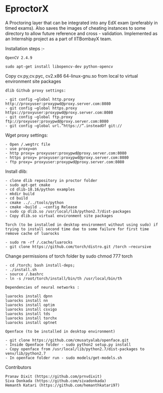 # EproctorX
A Proctoring layer that can be integrated into any EdX exam (preferably in timed exams). Also saves the images of cheating instances to some directory to allow future reference and cross - validation. Implemented as an Internship project as a part of IITBombayX team. 


Installation steps :-

    OpenCV 2.4.9

	sudo apt-get install libopencv-dev python-opencv

Copy cv.py,cv.pyc, cv2.x86 64-linux-gnu.so from local to virtual environment site packages

    dlib Github proxy settings:

	- git config –global http.proxy http://proxyuser:proxypwd@proxy.server.com:8080
	- git config –global https.proxy https://proxyuser:proxypwd@proxy.server.com:8080
	- git config –global ftp.proxy ftp://proxyuser:proxypwd@proxy.server.com:8080	
	- git config –global url.”https://”.insteadOf git://

Wget proxy settings:

	- Open /.wegtrc file
	- use proxy=on
	- http proxy= proxyuser:proxypwd@proxy.server.com:8080
	- https proxy= proxyuser:proxypwd@proxy.server.com:8080
	- ftp proxy= proxyuser:proxypwd@proxy.server.com:8080

Install dlib:

	- clone dlib repository in proctor folder
	- sudo apt-get cmake
	- cd dlib-18.16/python examples
	- mkdir build
	- cd build
	- cmake ../../tools/python
	- cmake –build . –config Release
	- sudo cp dlib.so /usr/local/lib/python2.7/dist-packages
	- Copy dlib.so virtual environment site packages

    Torch (to be installed in desktop environment without using sudo) if trying to install second time due to some failure for first time remove cache of luarocks

	- sudo rm -rf /.cache/luarocks
	- git clone https://github.com/torch/distro.git /torch –recursive

Change permissions of torch folder by sudo chmod 777 torch

	- cd /torch; bash install-deps;
	- ./install.sh
	- source /.bashrc
	- ln -s /root/torch/install/bin/th /usr/local/bin/th

    Dependencies of neural networks :

	luarocks install dpnn
	luarocks install nn
	luarocks install optim
	luarocks install csvigo
	luarocks install tds
	luarocks install torchx
	luarocks install optnet

    Openface (to be installed in desktop environment)

	- git clone https://github.com/cmusatyalab/openface.git
	- Inside Openface folder - sudo python2 setup.py install
	- Copy openface from /usr/local/lib/python2.7/dist-packages to venv/lib/python2.7
	- In openface folder run - sudo models/get-models.sh

Contributors

    Pranav Dixit (https://github.com/prnvdixit)
    Siva Donkada (https://github.com/sivadonkada)
    Hemanth Katari (https://github.com/hemanthkatari97)

